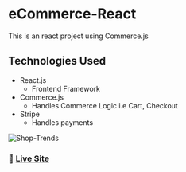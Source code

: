 
# eCommerce-React

This is an react project using Commerce.js
## Technologies Used
- React.js
  - Frontend Framework
- Commerce.js
  - Handles Commerce Logic i.e Cart, Checkout
- Stripe
  - Handles payments

![Shop-Trends](https://user-images.githubusercontent.com/67471383/126264619-8c916c12-3aec-4e2b-8101-64c96dbe5575.png)

### 🚀 [Live Site](https://ecommerce-react-app1.netlify.app/)
